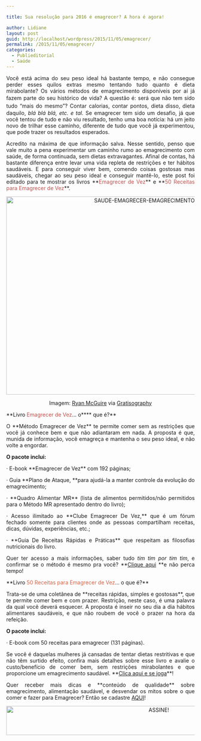 ```yaml
---

title: Sua resolução para 2016 é emagrecer? A hora é agora!

author: Lidiane
layout: post
guid: http://localhost/wordpress/2015/11/05/emagrecer/
permalink: /2015/11/05/emagrecer/
categories:
  - Publieditorial
  - Saúde
---
```

<p align="justify">
  Você está acima do seu peso ideal há bastante tempo, e não consegue perder esses quilos extras mesmo tentando tudo quanto é dieta mirabolante? Os vários métodos de emagrecimento disponíveis por aí já fazem parte do seu histórico de vida? A questão é: <span style="font-family: inherit; font-style: inherit; font-weight: inherit; line-height: 1.5;">será que não tem sido tudo “mais do mesmo”? </span>Contar calorias, contar pontos, dieta disso, dieta daquilo, <em>blá blá blá, etc. e tal. </em>Se emagrecer tem sido um desafio, já que você tentou de tudo e não viu resultado, tenho uma boa notícia: há um jeito novo de trilhar esse caminho, diferente de tudo que você já experimentou, que pode trazer os resultados esperados.
</p>

<p align="justify">
  Acredito na máxima de que informação salva. Nesse sentido, penso que vale muito a pena experimentar um caminho rumo ao emagrecimento com saúde, de forma continuada, sem dietas extravagantes. Afinal de contas, há bastante diferença entre levar uma vida repleta de restrições e ter hábitos saudáveis. E para conseguir viver bem, comendo coisas gostosas mas saudáveis, chegar ao seu peso ideal e conseguir mantê-lo, este post foi editado para te mostrar os livros **<span style="color: #c0504d;">Emagrecer de Vez</span>** e **<span style="color: #c0504d;">50 Receitas para Emagrecer de Vez</span>**.
</p>

<p align="center">
  <a href="http://www.trololodemulher.com.br/blog/wp-content/uploads/2015/11/SAUDE-EMAGRECER-EMAGRECIMENTO-SAUDAVEL.jpg"><img class="alignnone size-full wp-image-11647" src="http://www.trololodemulher.com.br/blog/wp-content/uploads/2015/11/SAUDE-EMAGRECER-EMAGRECIMENTO-SAUDAVEL.jpg" alt="SAUDE-EMAGRECER-EMAGRECIMENTO SAUDAVEL" width="800" height="530" /></a>
</p>

<p align="center">
  Imagem: <a href="http://www.laughandpee.com/" target="_blank">Ryan McGuire</a> via <a href="http://www.gratisography.com/#all" target="_blank">Gratisography</a>
</p>

<p align="justify">
  **Livro <span style="color: #c0504d;">Emagrecer de Vez</span>… o**** que é?**
</p>

<p align="justify">
  O **Método Emagrecer de Vez** te permite comer sem as restrições que você já conhece bem e que não adiantaram em nada. A proposta é que, munida de informação, você emagreça e mantenha o seu peso ideal, e não volte a engordar.
</p>

<p align="justify">
  <b>O pacote inclui:</b>
</p>

<p align="justify">
  · E-book **Emagrecer de Vez** com 192 páginas;
</p>

<p align="justify">
  · Guia **Plano de Ataque, **para ajudá-la a manter controle da evolução do emagrecimento;
</p>

<p align="justify">
  · **Quadro Alimentar MR** (lista de alimentos permitidos/não permitidos para o Método MR apresentado dentro do livro);
</p>

<p align="justify">
  · Acesso ilimitado ao **Clube Emagrecer De Vez,** que é um fórum fechado somente para clientes onde as pessoas compartilham receitas, dicas, dúvidas, experiências, etc.;
</p>

<p align="justify">
  · **Guia De Receitas Rápidas e Práticas** que respeitam as filosofias nutricionais do livro.
</p>

<p align="justify">
  Quer ter acesso a mais informações, saber tudo <em>tim tim por tim tim</em>, e confirmar se o método é mesmo pra você? **<a href="http://hotmart.net.br/show.html?a=O3480332W&ap=440d&src=trololo" target="_blank">Clique aqui</a> **e não perca tempo!
</p>

<p align="justify">
  **Livro <span style="color: #d16349;">50 Receitas para Emagrecer de Vez</span>… o que é?**
</p>

<p align="justify">
  Trata-se de uma coletânea de **receitas rápidas, simples e gostosas**, que te permite comer bem e com prazer. Restrição, neste caso, é uma palavra da qual você deverá esquecer. A proposta é inseir no seu dia a dia hábitos alimentares saudáveis, e que não roubem de você o prazer na hora da refeição.
</p>

<p align="justify">
  <b>O pacote inclui:</b>
</p>

<p align="justify">
  · E-book com 50 receitas para emagrecer (131 páginas).
</p>

<p align="justify">
  Se você é daquelas mulheres já cansadas de tentar dietas restritivas e que não têm surtido efeito, confira mais detalhes sobre esse livro e avalie o custo/benefício de comer bem, sem restrições mirabolantes e que proporcione um emagrecimento saudável. **<a href="http://hotmart.net.br/show.html?a=C3480457P&src=trololo" target="_blank">Clica aqui e se joga</a>**!
</p>

<p align="justify">
  Quer receber mais dicas e **conteúdo de qualidade** sobre emagrecimento, alimentação saudável, e desvendar os mitos sobre o que comer e fazer para Emagrecer? Então se cadastre <a href="http://corpoementeemforma.com/emagrecer-de-vez" target="_blank">AQUI</a>!
</p>

<p align="center">
  <a href="http://feedburner.google.com/fb/a/mailverify?uri=blogBichaFemea&loc=en_US" target="_blank"><img class="alignnone size-full wp-image-10439" src="http://www.trololodemulher.com.br/blog/wp-content/uploads/2014/09/ASSINE.png" alt="ASSINE!" width="800" height="78" /></a>
</p>

<p align="justify">